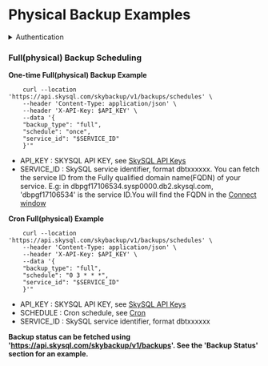 # Physical Backup Examples

<details>

<summary>Authentication</summary>

#### Go to the SkySQL [API Key management page](https://app.skysql.com/user-profile/api-keys) and generate an API keyExport the value from the token field to an environment variable $API\_KEYexport API\_KEY='... key data ...'Use it on subsequent request, e.g:    \`\`\`bash    curl --request GET 'https://api.skysql.com/skybackup/v1/backups/schedules' --header "X-API-Key: ${API\_KEY}"    \`\`\`

</details>

### Full(physical) Backup Scheduling

**One-time Full(physical) Backup Example**

```
    curl --location 'https://api.skysql.com/skybackup/v1/backups/schedules' \
    --header 'Content-Type: application/json' \
    --header 'X-API-Key: $API_KEY' \
    --data '{
    "backup_type": "full",
    "schedule": "once",
    "service_id": "$SERVICE_ID"
    }'"

```

* API\_KEY : SKYSQL API KEY, see [SkySQL API Keys](https://app.skysql.com/user-profile/api-keys/)
* SERVICE\_ID : SkySQL service identifier, format dbtxxxxxx. You can fetch the service ID from the Fully qualified domain name(FQDN) of your service. E.g: in dbpgf17106534.sysp0000.db2.skysql.com, 'dbpgf17106534' is the service ID.You will find the FQDN in the [Connect window](https://app.skysql.com/dashboard)

**Cron Full(physical) Example**

```
    curl --location 'https://api.skysql.com/skybackup/v1/backups/schedules' \
    --header 'Content-Type: application/json' \
    --header 'X-API-Key: $API_KEY' \
    --data '{
    "backup_type": "full",
    "schedule": "0 3 * * *",
    "service_id": "$SERVICE_ID"
    }'"
```

* API\_KEY : SKYSQL API KEY, see [SkySQL API Keys](https://app.skysql.com/user-profile/api-keys/)
* SCHEDULE : Cron schedule, see [Cron](https://en.wikipedia.org/wiki/Cron)
* SERVICE\_ID : SkySQL service identifier, format dbtxxxxxx

**Backup status can be fetched using 'https://api.skysql.com/skybackup/v1/backups'. See the 'Backup Status' section for an example.**
